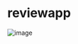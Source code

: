 # reviewapp
![image](https://user-images.githubusercontent.com/124579128/228620746-0defb39a-4e33-4d88-a7f1-b6b2f491f82c.png)


